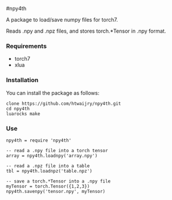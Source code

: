 #npy4th

A package to load/save numpy files for torch7.

Reads .npy and .npz files, and stores torch.*Tensor in .npy format.

### Requirements
* torch7 
* xlua

### Installation
You can install the package as follows:

```
clone https://github.com/htwaijry/npy4th.git
cd npy4th
luarocks make
```

### Use
```
npy4th = require 'npy4th'

-- read a .npy file into a torch tensor
array = npy4th.loadnpy('array.npy')

-- read a .npz file into a table
tbl = npy4th.loadnpz('table.npz')

-- save a torch.*Tensor into a .npy file
myTensor = torch.Tensor({1,2,3})
npy4th.savenpy('tensor.npy', myTensor)
```
